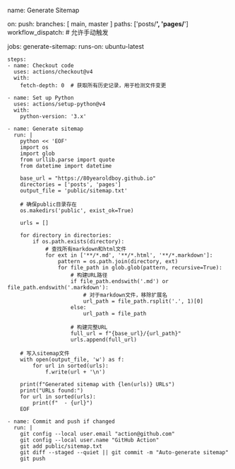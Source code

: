 name: Generate Sitemap

on:
  push:
    branches: [ main, master ]
    paths: ['posts/**', 'pages/**']
  workflow_dispatch:  # 允许手动触发

jobs:
  generate-sitemap:
    runs-on: ubuntu-latest
    
    steps:
    - name: Checkout code
      uses: actions/checkout@v4
      with:
        fetch-depth: 0  # 获取所有历史记录，用于检测文件变更
    
    - name: Set up Python
      uses: actions/setup-python@v4
      with:
        python-version: '3.x'
    
    - name: Generate sitemap
      run: |
        python << 'EOF'
        import os
        import glob
        from urllib.parse import quote
        from datetime import datetime
        
        base_url = "https://80yearoldboy.github.io"
        directories = ['posts', 'pages']
        output_file = 'public/sitemap.txt'
        
        # 确保public目录存在
        os.makedirs('public', exist_ok=True)
        
        urls = []
        
        for directory in directories:
            if os.path.exists(directory):
                # 查找所有markdown和html文件
                for ext in ['**/*.md', '**/*.html', '**/*.markdown']:
                    pattern = os.path.join(directory, ext)
                    for file_path in glob.glob(pattern, recursive=True):
                        # 构建URL路径
                        if file_path.endswith('.md') or file_path.endswith('.markdown'):
                            # 对于markdown文件，移除扩展名
                            url_path = file_path.rsplit('.', 1)[0]
                        else:
                            url_path = file_path
                        
                        # 构建完整URL
                        full_url = f"{base_url}/{url_path}"
                        urls.append(full_url)
        
        # 写入sitemap文件
        with open(output_file, 'w') as f:
            for url in sorted(urls):
                f.write(url + '\n')
        
        print(f"Generated sitemap with {len(urls)} URLs")
        print("URLs found:")
        for url in sorted(urls):
            print(f"  - {url}")
        EOF
    
    - name: Commit and push if changed
      run: |
        git config --local user.email "action@github.com"
        git config --local user.name "GitHub Action"
        git add public/sitemap.txt
        git diff --staged --quiet || git commit -m "Auto-generate sitemap"
        git push
